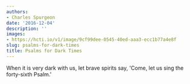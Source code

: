```yaml
---
authors:
- Charles Spurgeon
date: '2016-12-04'
description: ''
images:
- https://hcti.io/v1/image/9cf99dee-0545-40ed-aaa3-ecc1b77a4e8f
slug: psalms-for-dark-times
title: Psalms for Dark Times
---
```


When it is very dark with us, let brave spirits say, 'Come, let us sing the forty-sixth Psalm.'